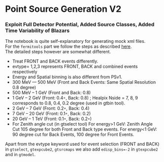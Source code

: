 # Point Source Generation V2 
### Exploit Full Detector Potential, Added Source Classes, Added Time Variability of Blazars  

The notebook is quite self-explanatory for generating mock xml files.   
For the `fermitools` part we follow the steps as described [here](https://github.com/suvoooo/Fermitools-allsky/blob/master/fermitools_flow.md).   
The detailed steps however are somewhat different.  

* Treat FRONT and BACK events differently. 
* evtype= 1,2,3 represents FRONT, BACK and combined events respectively
* Energy and Spatial binning is also different from PSv1. 
* 300 MeV — 500 MeV (Front and Back Events:  Same Spatial Resolution 0.8 degree)
* 500 MeV – 1 GeV (Front and Back:  0.8) 
* 1 GeV – 2 GeV (Front:  0.4◦, Back:  0.8) ;  Healpix Nside = 7, 8, 9 corresponds to 0.8, 0.4, 0.2 degree (used in gtbin tool).  
* 2 GeV – 7 GeV (Front:  0.2◦, Back:  0.4) 
* 7 GeV – 20 GeV (Front:  0.1◦, Back:  0.2)  
* 20 GeV – 1 TeV (Front:  0.1◦, Back:  0.2◦)
* For Zenith angle cut (in gtselect tool) For energy>1 GeV: Zenith Angle Cut 105 degree for both Front and Back type events. For energy<1 GeV: 90 degree cut for Back Events, 100 degree for Front Events. 

Apart  from  the evtype keyword  used  for  event  selection  (FRONT  and  BACK) in `gtselect`, `gtexpcube2`, `gtsrcmaps` we also add `edisp_bins=-2` in `gtexpcube2` and in `gtmodel`. 
